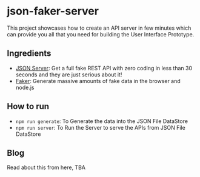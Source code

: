 # json-faker-server

This project showcases how to create an API server in few minutes which can provide you all that you need for building the User Interface Prototype.

## Ingredients

- [JSON Server](https://github.com/typicode/json-server): Get a full fake REST API with zero coding in less than 30 seconds and they are just serious about it!
- [Faker](https://github.com/Marak/faker.js): Generate massive amounts of fake data in the browser and node.js

## How to run

- `npm run generate`: To Generate the data into the JSON File DataStore
- `npm run server`: To Run the Server to serve the APIs from JSON File DataStore

## Blog
Read about this from here,
TBA
